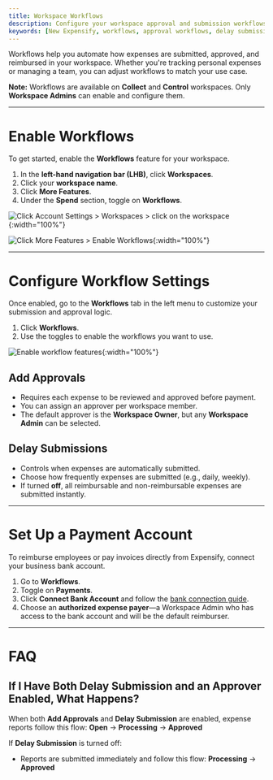 ```yaml
---
title: Workspace Workflows
description: Configure your workspace approval and submission workflows to match your team's needs.
keywords: [New Expensify, workflows, approval workflows, delay submission, add approver, connect bank, workspace settings]
---
```

<div id="new-expensify" markdown="1">

Workflows help you automate how expenses are submitted, approved, and reimbursed in your workspace. Whether you're tracking personal expenses or managing a team, you can adjust workflows to match your use case.

**Note:** Workflows are available on **Collect** and **Control** workspaces. Only **Workspace Admins** can enable and configure them.

---

# Enable Workflows

To get started, enable the **Workflows** feature for your workspace.

1. In the **left-hand navigation bar (LHB)**, click **Workspaces**.
2. Click your **workspace name**.
3. Click **More Features**.
4. Under the **Spend** section, toggle on **Workflows**.

![Click Account Settings > Workspaces > click on the workspace]({{site.url}}/assets/images/ExpensifyHelp-Workflows-1.png){:width="100%"}

![Click More Features > Enable Workflows]({{site.url}}/assets/images/ExpensifyHelp-Workflows-2.png){:width="100%"}

---

# Configure Workflow Settings

Once enabled, go to the **Workflows** tab in the left menu to customize your submission and approval logic.

1. Click **Workflows**.
2. Use the toggles to enable the workflows you want to use.

![Enable workflow features]({{site.url}}/assets/images/ExpensifyHelp-Workflows-3.png){:width="100%"}

## Add Approvals

- Requires each expense to be reviewed and approved before payment.
- You can assign an approver per workspace member.
- The default approver is the **Workspace Owner**, but any **Workspace Admin** can be selected.

## Delay Submissions

- Controls when expenses are automatically submitted.
- Choose how frequently expenses are submitted (e.g., daily, weekly).
- If turned **off**, all reimbursable and non-reimbursable expenses are submitted instantly.

---

# Set Up a Payment Account

To reimburse employees or pay invoices directly from Expensify, connect your business bank account.

1. Go to **Workflows**.
2. Toggle on **Payments**.
3. Click **Connect Bank Account** and follow the [bank connection guide](https://help.expensify.com/articles/new-expensify/expenses-and-payments/Connect-a-Business-Bank-Account).
4. Choose an **authorized expense payer**—a Workspace Admin who has access to the bank account and will be the default reimburser.

---

# FAQ

## If I Have Both Delay Submission and an Approver Enabled, What Happens?

When both **Add Approvals** and **Delay Submission** are enabled, expense reports follow this flow: **Open** → **Processing** → **Approved**

If **Delay Submission** is turned off:
- Reports are submitted immediately and follow this flow: **Processing** → **Approved**

</div>
